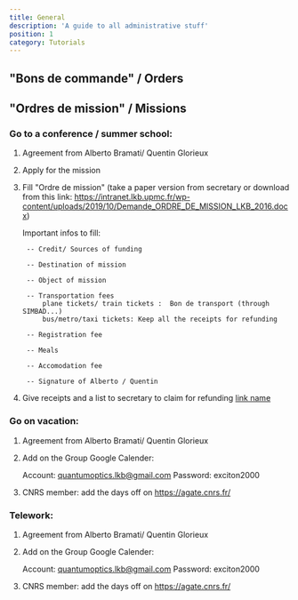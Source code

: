 ```yaml
---
title: General
description: 'A guide to all administrative stuff'
position: 1
category: Tutorials
---
```


## "Bons de commande" / Orders

## "Ordres de mission" / Missions
### Go to a conference / summer school:

1. Agreement from Alberto Bramati/ Quentin Glorieux

2. Apply for the mission

3. Fill "Ordre de mission" (take a paper version from secretary or download from this link: https://intranet.lkb.upmc.fr/wp-content/uploads/2019/10/Demande_ORDRE_DE_MISSION_LKB_2016.docx)

    Important infos to fill:

        -- Credit/ Sources of funding

        -- Destination of mission

        -- Object of mission

        -- Transportation fees 
            plane tickets/ train tickets :  Bon de transport (through SIMBAD...)
            bus/metro/taxi tickets: Keep all the receipts for refunding

        -- Registration fee

        -- Meals

        -- Accomodation fee

        -- Signature of Alberto / Quentin

4. Give receipts and a list to secretary to claim for refunding
<a href="/file.pdf"> link name </a>



### Go on vacation:

1. Agreement from Alberto Bramati/ Quentin Glorieux

2. Add on the Group Google Calender:

    Account: quantumoptics.lkb@gmail.com
    Password: exciton2000

3. CNRS member: add the days off on https://agate.cnrs.fr/

### Telework:

1. Agreement from Alberto Bramati/ Quentin Glorieux

2. Add on the Group Google Calender:

    Account: quantumoptics.lkb@gmail.com
    Password: exciton2000

3. CNRS member: add the days off on https://agate.cnrs.fr/


